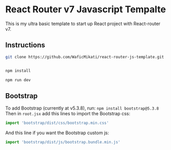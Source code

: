 # React Router v7 Javascript Tempalte
This is my ultra basic template to start up React project with React-router v7.

## Instructions
```bash
git clone https://github.com/WaficMikati/react-router-js-template.git
```
```bash cd react-router-js-template
```
```bash
npm install
```
```bash
npm run dev
```

## Bootstrap
To add Bootstrap (currently at v5.3.8), run:
```npm install bootstrap@5.3.8```
Then in `root.jsx` add this lines to import the Bootstrap css:
```jsx
import 'bootstrap/dist/css/bootstrap.min.css'
```
And this line if you want the Bootstrap custom js:
```jsx
import 'bootstrap/dist/js/bootstrap.bundle.min.js'
```
